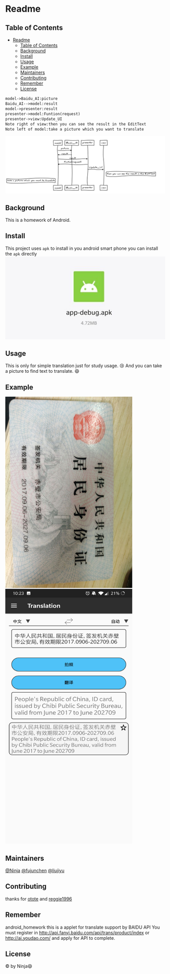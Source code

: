 #  Readme

## Table of Contents

- [Readme](#readme)
	- [Table of Contents](#table-of-contents)
	- [Background](#background)
	- [Install](#install)
	- [Usage](#usage)
	- [Example](#example)
	- [Maintainers](#maintainers)
	- [Contributing](#contributing)
	- [Remember](#remember)
	- [License](#license)
  

```sequence{theme="hand"}
model->Baidu_AI:picture
Baidu_AI-->model:result
model->presenter:result
presenter->model:Funtion(request)
presenter->view:Update_UI
Note right of view:then you can see the result in the EditText
Note left of model:take a picture which you want to translate
```
![qq_pic_merged_1576517267145](assets/show.png)
## Background

This is a homework of Android. 


## Install

This project uses ``apk`` to install in you android smart phone
you can install the ``apk`` directly 
![qq_pic_merged_1576517267145](assets/qq_pic_merged_1576517267145.jpg)

## Usage

This is only for simple translation just for study usage. :cry:
And you can take a picture to find text to translate. :smile:

## Example
<div><img src="assets/FFA393AA9153C5E3FCF9F0F9F30E9611.jpg" style="height: 600px; width:400px"> </div><div><img src="assets/DD5E0496CCE6BE1988A42ECB46D19E31.jpg" style="height: 800px;width:400px"> </div>


## Maintainers

[@Ninja](https://github.com/Ninja119347) [@fujunchen]() [@liujiyu]()



## Contributing

 thanks for  [otote](https://github.com/otote/TranslationDemo) 
 and [reggie1996](https://github.com/reggie1996/CharacterRecognition)


## Remember

android_homework this is a applet for translate support by BAIDU API
You must register in http://api.fanyi.baidu.com/api/trans/product/index or http://ai.youdao.com/ and apply for API to complete.

## License

 © by Ninja:smile:
